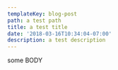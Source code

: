 ```yaml
---
templateKey: blog-post
path: a test path
title: a test title
date: '2018-03-16T10:34:04-07:00'
description: a test description
---
```

some BODY
